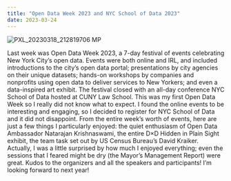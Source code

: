```yaml
---
title: "Open Data Week 2023 and NYC School of Data 2023"
date: 2023-03-24
---
```

![PXL_20230318_212819706 MP](https://user-images.githubusercontent.com/112728848/227626902-75e43ac6-9ab6-495d-a0fa-2720fe7f5cbb.jpg)
<p>Last week was Open Data Week 2023, a 7-day festival of events celebrating New York City’s open data. Events were both online and IRL, and included introductions to the city’s open data portal; presentations by city agencies on their unique datasets; hands-on workshops by companies and nonprofits using open data to deliver services to New Yorkers; and even a data-inspired art exhibit. The festival closed with an all-day conference NYC School of Data hosted at CUNY Law School.
This was my first Open Data Week so I really did not know what to expect. I found the online events to be interesting and engaging, so I decided to register for NYC School of Data and it did not disappoint. From the entire week’s worth of events, here are just a few things I particularly enjoyed: the quiet enthusiasm of Open Data Ambassador Natarajan Krishnaswami, the entire D×D Hidden in Plain Sight exhibit, the team task set out by US Census Bureau’s David Kraiker. Actually, I was a little surprised by how much I enjoyed everything; even the sessions that I feared might be dry (the Mayor’s Management Report) were great. Kudos to the organizers and all the speakers and participants! I’m looking forward to next year!
